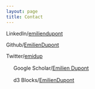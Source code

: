 ```yaml
---
layout: page
title: Contact
---
```


<i class="fa fa-linkedin"></i> LinkedIn/[emiliendupont](https://linkedin.com/in/emiliendupont)

<i class="fa fa-github"></i> Github/[EmilienDupont](https://github.com/EmilienDupont)

<i class="fa fa-twitter"></i> Twitter/[emidup](https://twitter.com/emidup)

<img src="{{ site.url }}/imgs/gscholar_icon.png" style="width:16px;"> Google Scholar/[Emilien Dupont](https://scholar.google.com/citations?user=IY5WyIEAAAAJ&hl=en)

<img src="{{ site.url }}/imgs/d3_icon.png" style="width:16px;"> d3 Blocks/[EmilienDupont](https://bl.ocks.org/EmilienDupont)

